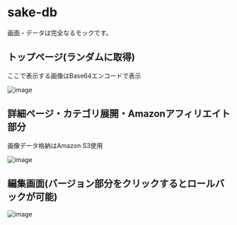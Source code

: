# sake-db

画面・データは完全なるモックです。
## トップページ(ランダムに取得)

ここで表示する画像はBase64エンコードで表示

![image](https://github.com/user-attachments/assets/2f77c46e-9a65-4ca8-a9a9-e9c946c7266b)

## 詳細ページ・カテゴリ展開・Amazonアフィリエイト部分
画像データ格納はAmazon S3使用

![image](https://github.com/user-attachments/assets/2103d44c-091b-45e5-bc5c-e0686f672918)

## 編集画面(バージョン部分をクリックするとロールバックが可能)

![image](https://github.com/user-attachments/assets/c12a9f88-1ff1-4900-924b-e162fc845d6b)
